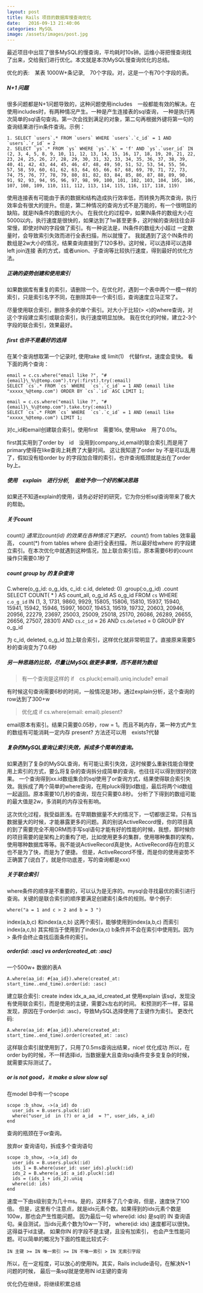 ```yaml
---
layout: post
title: Rails 项目的数据库慢查询优化
date:   2016-09-13 21:40:06
categories: MySQL
image: /assets/images/post.jpg
---
```


最近项目中出现了很多MySQL的慢查询，平均耗时10s钟。运维小哥把慢查询找了出来，交给我们进行优化。本文就是本次MySQL慢查询优化的总结。

优化的表:　某表 1000W+条记录,　70个字段。对，这是一个有70个字段的表。

##### N+1 问题
很多问题都是N+1问题导致的，这种问题使用includes　一般都能有效的解决。在使用includes时，有两种情况产生。一种是产生连接表的sql查询，
一种是执行两次简单的sql语句查询。第一次会找到满足的对象，第二句再根据外键将第一句的查询结果进行in条件查询。示例：

```
1. SELECT `users`.* FROM `users` WHERE `users`.`c_id` = 1 AND `users`.`r_id` = 2
2. SELECT `ys`.* FROM `ys` WHERE `ys`.`k` = 'f' AND `ys`.`user_id` IN (2, 3, 4, 5, 8, 9, 10, 11, 12, 13, 14, 15, 16, 17, 18, 19, 20, 21, 22, 23, 24, 25, 26, 27, 28, 29, 30, 31, 32, 33, 34, 35, 36, 37, 38, 39, 40, 41, 42, 43, 44, 45, 46, 47, 48, 49, 50, 51, 52, 53, 54, 55, 56, 57, 58, 59, 60, 61, 62, 63, 64, 65, 66, 67, 68, 69, 70, 71, 72, 73, 74, 75, 76, 77, 78, 79, 80, 81, 82, 83, 84, 85, 86, 87, 88, 89, 90, 91, 92, 93, 94, 95, 96, 97, 98, 99, 100, 101, 102, 103, 104, 105, 106, 107, 108, 109, 110, 111, 112, 113, 114, 115, 116, 117, 118, 119)
```

使用连接表有可能由于表的数据和结构造成执行效率低，而转换为两次查询，执行效率会有很大的提升。但是，第二种情况的查询方式不是万能的，有一个很明显的缺陷，就是IN条件的数组的大小。
在我优化的过程中，如果IN条件的数组大小在5000以内，执行速度是很快的，如果达到了1w甚至更多，这时候的查询往往会非常慢，即使对IN的字段做了索引。有一种说法是，IN条件的数组大小超过
一定数量时，会导致索引失效而进行全表扫描，所以就慢了。
我就遇到了这个IN条件的数组是2w大小的情况，结果查询直接到了120多秒。这时候，可以选择可以选择left join连接
表的方式，或者union、子查询等比较执行速度，得到最好的优化方法。

##### 正确的姿势创建和使用索引

如果数据库有重复的索引，请删除一个。在优化时，遇到一个表中两个一模一样的索引，只是索引名字不同，在删除其中一个索引后，查询速度立马正常了。

尽量使用联合索引，删除多余的单个索引。对大小于比较(> <)的where查询，对这个字段建立索引或联合索引，执行速度明显加快。
我在优化的时候，建立2-3个字段的联合索引，效果最好。

##### first 也许不是最好的选择
在某个查询想取第一个记录时, 使用take 或 limit(1)　代替first，速度会变快。
看下面的两个查询：

```
email = c.cs.where("email like ?", "#{email}\_%\@temp.com").try(:first).try(:email)
SELECT `cs`.* FROM `cs` WHERE  `cs`.`c_id` = 1 AND (email like "xxxxx_%@temp.com") ORDER BY `cs`.`id` ASC LIMIT 1;

email = c.cs.where("email like ?", "#{email}\_%\@temp.com").take.try(:email)
SELECT `cs`.* FROM `cs` WHERE  `cs`.`c_id` = 1 AND (email like "xxxxx_%@temp.com") LIMIT 1;
```

对c_id和email创建联合索引。使用first　需要16s, 使用take　用了0.01s。

first其实用到了order by　id　没用到company_id,email的联合索引,而是用了primary使得在like查询上耗费了大量时间。
这让我知道了order by 不是可以乱用了，假如没有给order by 的字段加合理的索引，也许查询瓶颈就是出在了order by上。

##### 使用　explain　进行分析,　能给予你一个好的解决思路
如果还不知道explain的使用，请务必好好的研究，它为你分析sql查询带来了极大的帮助。

##### 关于count
count(*) 通常比count(id) 的效果在各种情况下更好。 count(*) from tables 效率最高， count(*) from tables where 会进行全表扫描，
所以最好给where 的字段建立索引。在本次优化中就遇到这种情况，加上联合索引后，原本需要6秒的count操作只需要0.1秒了

##### count group by 的复杂查询
C.where(o_g_id: o_g_ids,
         c_id: c.id,
         deleted: 0)
  .group(:o_g_id)
  .count
SELECT COUNT( * ) AS count_all, o_g_id AS o_g_id FROM `cs` WHERE `c`.`o_g_id` IN (1, 3, 1731, 9860, 9929, 15805, 15806, 15810, 15937, 15940, 15941, 15942, 15946, 15997, 16007, 19453, 19519, 19732, 20603, 20946, 20956, 22279, 23697, 25003, 25009, 25018, 25170, 26086, 26289, 26655, 26656, 27507, 28301) AND `cs`.`c_id` = 26 AND `cs`.`deleted` = 0 GROUP BY o_g_id

为 c_id, deleted, o_g_id 加上联合索引，这样优化就非常明显了。直接原来需要5秒的查询变为了0.6秒

##### 另一种思路的比较，尽量让MySQL做更多事情，而不是转为数组

> 有一个查询是这样的 if　cs.pluck(:email).uniq.include? email

有时候这句查询需要6秒的时间，一般情况是3秒。通过explain分析，这个查询的row达到了300+w

> 优化成 if cs.where(email: email).plesent?

email原本有索引。结果只需要0.05秒，row = 1。而且不耗内存，第一种方式产生的数组有可能消耗一定内存
present? 方法还可以用　exists?代替

##### 复杂的MySQL查询让索引失效，拆成多个简单的查询。
如果遇到了复杂的MySQL查询，有可能让索引失效，这时候要么重新找能合理使用上索引的方式，要么将复杂的查询拆分成简单的查询，也往往可以得到很好的效果。
一个查询得到xx.id数组集合的sql使用了or查询方式，结果使得联合索引失效。我拆成了两个简单的where查询，在用pluck得到id数组，最后将两个id数组一起返回。原本需要10几秒的查询，现在只需要0.8秒。
分析了下得到的数组可能的最大值是2w，多消耗的内存没有影响。

这次优化过程，我受益匪浅。在早期数据量不大的情况下，一切都很正常。只有当数据量大的时候，才能暴露更多的问题。真的别说ActiveRecord慢，你的项目真的到了需要完全不用ORM而手写sql语句才能有好的性能的时候，我想，那时候你的项目需要的是架构上的重构了吧，比如使用更多的集群，使用哪种集群的架构，使用哪种数据库等等。我不能说ActiveRecord真是快，ActiveRecord存在的意义也不是为了快，而是为了便捷。
但是，ActiveRecord不慢，而是你的使用姿势不正确罢了(说白了，就是你功底差，写的查询都是xxx)

##### 关于联合索引
where条件的顺序是不重要的，可以认为是无序的。mysql会寻找最优的索引进行查询。关键的是联合索引的顺序要满足创建索引条件的规则。举个例子:

```
where("a = 1 and c > 2 and b = 3 ")
```

index(a,b,c) 和index(a,c,b) 这两个索引，能够使用到index(a,b,c) 而索引 index(a,c,b) 其实相当于使用到了index(a,c) b条件并不会在索引中使用到。因为 > 条件会终止查找后面条件的索引。

##### order(id: :asc) vs order(created_at: :asc)
一个500w+ 数据的表A

```
A.where(aa_id: #{aa_id}).where(created_at: start_time..end_time).order(id: :asc)
```
建立联合索引: create index idx_a_aa_id_created_at
使用explain 该sql，发现没有使用联合索引，而是使用的主键，需要2s左右的时间。
和预测的不一样，容易发现，原因在于order(id: :asc)，导致MySQL选择使用了主键作为索引。
更改代码:

```
A.where(aa_id: #{aa_id}).where(created_at: start_time..end_time).order(created_at: :asc)
```

这样联合索引就使用到了，只用了0.5ms查询出结果，nice! 优化成功
所以，在order by的时候，不一样选择id，当数据量大且查询sql条件变多变复杂的时候，就需要实际测试了。

##### or is not good， it make a slow slow sql

在model B中有一个scope

```
scope :b_show, ->(a_id) do
  user_ids = B.users.pluck(:id)
  where("user_id  in (?) or a_id  = ?", user_ids, a_id)
end
```

查询的瓶颈在于or查询。

放弃or 查询语句，拆成多个查询语句

```
scope :b_show, ->(a_id) do
  user_ids = B.users.pluck(:id)
  ids_1 = B.where(user_id: user_ids).pluck(:id)
  ids_2 = B.where(a_id: a_id).pluck(:id)
  ids = (ids_1 + ids_2).uniq
  where(id: ids)
end
```
速度一下由s级别变为几十ms。是的，这样多了几个查询，但是，速度快了100倍。
但是，这里有个注意点，就是ids元素个数。如果得到的ids元素个数是100w，那也会产生性能问题。
因为最后一句 where(id: ids) 是sql的 IN 查询语句。亲自测试，当ids元素个数为10w一下时，
where(id: ids) 速度都可以很快。 这得益于id主键。 如果你IN 的字段不是主键，且没有加索引，
也会产生性能问题。可以简单的概况为下面的性能比较式子:

```
IN 主键 >= IN 唯一索引 >= IN 不唯一索引 > IN 无索引字段
```

所以，在一定程度，可以放心的使用IN。其实，Rails include语句，在解决N+1 问题的时候，
最后一条sql就是使用IN id主键的查询

优化仍在继续，将继续积累总结

